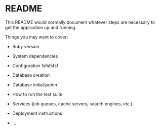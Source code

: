 # README

This README would normally document whatever steps are necessary to get the
application up and running.

Things you may want to cover:

* Ruby version

* System dependencies

* Configuration
 fsfsfsfsf
* Database creation

* Database initialization

* How to run the test suite

* Services (job queues, cache servers, search engines, etc.)

* Deployment instructions

* ...
